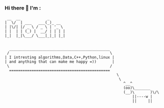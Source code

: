 ### Hi there 👋 I'm :
```
 __  __            _       
|  \/  | ___   ___(_)_ __  
| |\/| |/ _ \ / _ \ | '_ \ 
| |  | | (_) |  __/ | | | |
|_|  |_|\___/ \___|_|_| |_|
                           

  _____________________________________________
 /                                             \
| I intresting algorithms,Data,C++,Python,linux |
| and anything that can make me happy =))       |
 \                                             /
  =============================================
                                                  \
                                                   \
                                                     ^__^                             
                                                     (oo)\_______                   
                                                     (__)\       )\/\             
                                                         ||----w |           
                                                         ||     ||  
                                                         
                                                         
```

<!--
**mo1ein/mo1ein** is a ✨ _special_ ✨ repository because its `README.md` (this file) appears on your GitHub profile.

Here are some ideas to get you started:

- 🔭 I’m currently working on ...
- 🌱 I’m currently learning ...
- 👯 I’m looking to collaborate on ...
- 🤔 I’m looking for help with ...
- 💬 Ask me about ...
- 📫 How to reach me: ...
- 😄 Pronouns: ...
- ⚡ Fun fact: ...
-->
